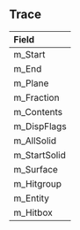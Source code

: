 ## Trace

| Field |
| :-- |
| m_Start |
| m_End |
| m_Plane |
| m_Fraction |
| m_Contents |
| m_DispFlags |
| m_AllSolid |
| m_StartSolid |
| m_Surface |
| m_Hitgroup |
| m_Entity |
| m_Hitbox |